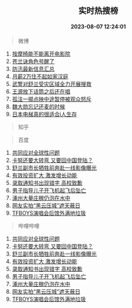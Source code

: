 <div align="center"><h2>实时热搜榜</h2><h4>2023-08-07 12:24:01</h4></div>

> 微博  

1. [按摩椅能不能离开电影院](https://s.weibo.com/weibo?q=%23%E6%8C%89%E6%91%A9%E6%A4%85%E8%83%BD%E4%B8%8D%E8%83%BD%E7%A6%BB%E5%BC%80%E7%94%B5%E5%BD%B1%E9%99%A2%23&t=31&band_rank=1&Refer=top)<br />
2. [苍兰诀角色号醒了](https://s.weibo.com/weibo?q=%23%E8%8B%8D%E5%85%B0%E8%AF%80%E8%A7%92%E8%89%B2%E5%8F%B7%E9%86%92%E4%BA%86%23&t=31&band_rank=2&Refer=top)<br />
3. [防汛最新信息汇总](https://s.weibo.com/weibo?q=%23%E9%98%B2%E6%B1%9B%E6%9C%80%E6%96%B0%E4%BF%A1%E6%81%AF%E6%B1%87%E6%80%BB%23&t=31&band_rank=3&Refer=top)<br />
4. [月薪2万住不起如家汉庭](https://s.weibo.com/weibo?q=%23%E6%9C%88%E8%96%AA2%E4%B8%87%E4%BD%8F%E4%B8%8D%E8%B5%B7%E5%A6%82%E5%AE%B6%E6%B1%89%E5%BA%AD%23&t=31&band_rank=4&Refer=top)<br />
5. [武警对舒兰受灾区域全力开展搜救](https://s.weibo.com/weibo?q=%23%E6%AD%A6%E8%AD%A6%E5%AF%B9%E8%88%92%E5%85%B0%E5%8F%97%E7%81%BE%E5%8C%BA%E5%9F%9F%E5%85%A8%E5%8A%9B%E5%BC%80%E5%B1%95%E6%90%9C%E6%95%91%23&t=31&band_rank=5&Refer=top)<br />
6. [王源放下话筒之后还在唱](https://s.weibo.com/weibo?q=%23%E7%8E%8B%E6%BA%90%E6%94%BE%E4%B8%8B%E8%AF%9D%E7%AD%92%E4%B9%8B%E5%90%8E%E8%BF%98%E5%9C%A8%E5%94%B1%23&t=31&band_rank=6&Refer=top)<br />
7. [孤注一掷点映中途暂停被观众怒斥](https://s.weibo.com/weibo?q=%23%E5%AD%A4%E6%B3%A8%E4%B8%80%E6%8E%B7%E7%82%B9%E6%98%A0%E4%B8%AD%E9%80%94%E6%9A%82%E5%81%9C%E8%A2%AB%E8%A7%82%E4%BC%97%E6%80%92%E6%96%A5%23&t=31&band_rank=7&Refer=top)<br />
8. [魏大勋忘记还麦的时候](https://s.weibo.com/weibo?q=%E9%AD%8F%E5%A4%A7%E5%8B%8B%E5%BF%98%E8%AE%B0%E8%BF%98%E9%BA%A6%E7%9A%84%E6%97%B6%E5%80%99&t=31&band_rank=8&Refer=top)<br />
9. [日本电梯真的很适合i人生存](https://s.weibo.com/weibo?q=%E6%97%A5%E6%9C%AC%E7%94%B5%E6%A2%AF%E7%9C%9F%E7%9A%84%E5%BE%88%E9%80%82%E5%90%88i%E4%BA%BA%E7%94%9F%E5%AD%98&t=31&band_rank=9&Refer=top)<br />

> 知乎  


> 百度  

1. [共同应对全球性问题](https://www.baidu.com/s?wd=%E5%85%B1%E5%90%8C%E5%BA%94%E5%AF%B9%E5%85%A8%E7%90%83%E6%80%A7%E9%97%AE%E9%A2%98&sa=fyb_news&rsv_dl=fyb_news)<br />
2. [卡努还要大转弯 又要回中国登陆？](https://www.baidu.com/s?wd=%E5%8D%A1%E5%8A%AA%E8%BF%98%E8%A6%81%E5%A4%A7%E8%BD%AC%E5%BC%AF+%E5%8F%88%E8%A6%81%E5%9B%9E%E4%B8%AD%E5%9B%BD%E7%99%BB%E9%99%86%EF%BC%9F&sa=fyb_news&rsv_dl=fyb_news)<br />
3. [舒兰副市长牺牲前奔赴一线影像曝光](https://www.baidu.com/s?wd=%E8%88%92%E5%85%B0%E5%89%AF%E5%B8%82%E9%95%BF%E7%89%BA%E7%89%B2%E5%89%8D%E5%A5%94%E8%B5%B4%E4%B8%80%E7%BA%BF%E5%BD%B1%E5%83%8F%E6%9B%9D%E5%85%89&sa=fyb_news&rsv_dl=fyb_news)<br />
4. [有效投资扩大 激发增长动能](https://www.baidu.com/s?wd=%E6%9C%89%E6%95%88%E6%8A%95%E8%B5%84%E6%89%A9%E5%A4%A7+%E6%BF%80%E5%8F%91%E5%A2%9E%E9%95%BF%E5%8A%A8%E8%83%BD&sa=fyb_news&rsv_dl=fyb_news)<br />
5. [录取通知书出现错字 高校致歉](https://www.baidu.com/s?wd=%E5%BD%95%E5%8F%96%E9%80%9A%E7%9F%A5%E4%B9%A6%E5%87%BA%E7%8E%B0%E9%94%99%E5%AD%97+%E9%AB%98%E6%A0%A1%E8%87%B4%E6%AD%89&sa=fyb_news&rsv_dl=fyb_news)<br />
6. [男子指导儿子开飞机起飞后坠亡](https://www.baidu.com/s?wd=%E7%94%B7%E5%AD%90%E6%8C%87%E5%AF%BC%E5%84%BF%E5%AD%90%E5%BC%80%E9%A3%9E%E6%9C%BA%E8%B5%B7%E9%A3%9E%E5%90%8E%E5%9D%A0%E4%BA%A1&sa=fyb_news&rsv_dl=fyb_news)<br />
7. [涿州大量庄稼仍泡在水中](https://www.baidu.com/s?wd=%E6%B6%BF%E5%B7%9E%E5%A4%A7%E9%87%8F%E5%BA%84%E7%A8%BC%E4%BB%8D%E6%B3%A1%E5%9C%A8%E6%B0%B4%E4%B8%AD&sa=fyb_news&rsv_dl=fyb_news)<br />
8. [网友实拍“黑云压城”遮天蔽日](https://www.baidu.com/s?wd=%E7%BD%91%E5%8F%8B%E5%AE%9E%E6%8B%8D%E2%80%9C%E9%BB%91%E4%BA%91%E5%8E%8B%E5%9F%8E%E2%80%9D%E9%81%AE%E5%A4%A9%E8%94%BD%E6%97%A5&sa=fyb_news&rsv_dl=fyb_news)<br />
9. [TFBOYS演唱会后馆外满地垃圾](https://www.baidu.com/s?wd=TFBOYS%E6%BC%94%E5%94%B1%E4%BC%9A%E5%90%8E%E9%A6%86%E5%A4%96%E6%BB%A1%E5%9C%B0%E5%9E%83%E5%9C%BE&sa=fyb_news&rsv_dl=fyb_news)<br />

> 哔哩哔哩  

1. [共同应对全球性问题](https://www.baidu.com/s?wd=%E5%85%B1%E5%90%8C%E5%BA%94%E5%AF%B9%E5%85%A8%E7%90%83%E6%80%A7%E9%97%AE%E9%A2%98&sa=fyb_news&rsv_dl=fyb_news)<br />
2. [卡努还要大转弯 又要回中国登陆？](https://www.baidu.com/s?wd=%E5%8D%A1%E5%8A%AA%E8%BF%98%E8%A6%81%E5%A4%A7%E8%BD%AC%E5%BC%AF+%E5%8F%88%E8%A6%81%E5%9B%9E%E4%B8%AD%E5%9B%BD%E7%99%BB%E9%99%86%EF%BC%9F&sa=fyb_news&rsv_dl=fyb_news)<br />
3. [舒兰副市长牺牲前奔赴一线影像曝光](https://www.baidu.com/s?wd=%E8%88%92%E5%85%B0%E5%89%AF%E5%B8%82%E9%95%BF%E7%89%BA%E7%89%B2%E5%89%8D%E5%A5%94%E8%B5%B4%E4%B8%80%E7%BA%BF%E5%BD%B1%E5%83%8F%E6%9B%9D%E5%85%89&sa=fyb_news&rsv_dl=fyb_news)<br />
4. [有效投资扩大 激发增长动能](https://www.baidu.com/s?wd=%E6%9C%89%E6%95%88%E6%8A%95%E8%B5%84%E6%89%A9%E5%A4%A7+%E6%BF%80%E5%8F%91%E5%A2%9E%E9%95%BF%E5%8A%A8%E8%83%BD&sa=fyb_news&rsv_dl=fyb_news)<br />
5. [录取通知书出现错字 高校致歉](https://www.baidu.com/s?wd=%E5%BD%95%E5%8F%96%E9%80%9A%E7%9F%A5%E4%B9%A6%E5%87%BA%E7%8E%B0%E9%94%99%E5%AD%97+%E9%AB%98%E6%A0%A1%E8%87%B4%E6%AD%89&sa=fyb_news&rsv_dl=fyb_news)<br />
6. [男子指导儿子开飞机起飞后坠亡](https://www.baidu.com/s?wd=%E7%94%B7%E5%AD%90%E6%8C%87%E5%AF%BC%E5%84%BF%E5%AD%90%E5%BC%80%E9%A3%9E%E6%9C%BA%E8%B5%B7%E9%A3%9E%E5%90%8E%E5%9D%A0%E4%BA%A1&sa=fyb_news&rsv_dl=fyb_news)<br />
7. [涿州大量庄稼仍泡在水中](https://www.baidu.com/s?wd=%E6%B6%BF%E5%B7%9E%E5%A4%A7%E9%87%8F%E5%BA%84%E7%A8%BC%E4%BB%8D%E6%B3%A1%E5%9C%A8%E6%B0%B4%E4%B8%AD&sa=fyb_news&rsv_dl=fyb_news)<br />
8. [网友实拍“黑云压城”遮天蔽日](https://www.baidu.com/s?wd=%E7%BD%91%E5%8F%8B%E5%AE%9E%E6%8B%8D%E2%80%9C%E9%BB%91%E4%BA%91%E5%8E%8B%E5%9F%8E%E2%80%9D%E9%81%AE%E5%A4%A9%E8%94%BD%E6%97%A5&sa=fyb_news&rsv_dl=fyb_news)<br />
9. [TFBOYS演唱会后馆外满地垃圾](https://www.baidu.com/s?wd=TFBOYS%E6%BC%94%E5%94%B1%E4%BC%9A%E5%90%8E%E9%A6%86%E5%A4%96%E6%BB%A1%E5%9C%B0%E5%9E%83%E5%9C%BE&sa=fyb_news&rsv_dl=fyb_news)<br />
